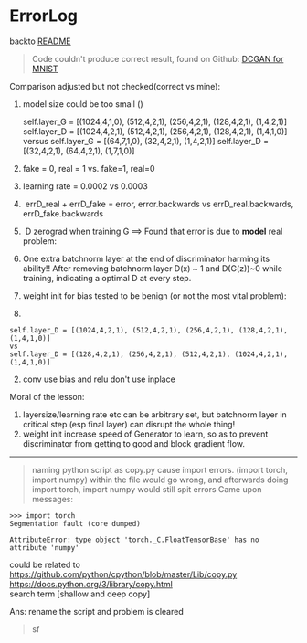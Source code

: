 # ErrorLog

backto [README](README.md)

> Code couldn't produce correct result, found on Github: [DCGAN for MNIST](https://github.com/togheppi/DCGAN/blob/master/MNIST_DCGAN_pytorch.py) 

Comparison adjusted but not checked(correct vs mine):
1. model size could be too small ()

    self.layer_G = [(1024,4,1,0), (512,4,2,1), (256,4,2,1), (128,4,2,1), (1,4,2,1)]
    self.layer_D = [(1024,4,2,1), (512,4,2,1), (256,4,2,1), (128,4,2,1), (1,4,1,0)]
    versus
    self.layer_G = [(64,7,1,0), (32,4,2,1), (1,4,2,1)]
    self.layer_D = [(32,4,2,1), (64,4,2,1), (1,7,1,0)]
2. fake = 0, real = 1 vs. fake=1, real=0
3. learning rate = 0.0002 vs 0.0003
4.  errD_real + errD_fake = error, error.backwards vs errD_real.backwards, errD_fake.backwards
5.  D zerograd when training G
==> Found that error is due to **model**
real problem:
1. One extra batchnorm layer at the end of discriminator harming its ability!! After removing batchnorm layer D(x) ~ 1 and D(G(z))~0 while training, indicating a optimal D at every step.
2. weight init for bias
tested to be benign (or not the most vital problem):
1. 
```
self.layer_D = [(1024,4,2,1), (512,4,2,1), (256,4,2,1), (128,4,2,1), (1,4,1,0)]
vs 
self.layer_D = [(128,4,2,1), (256,4,2,1), (512,4,2,1), (1024,4,2,1), (1,4,1,0)]
```
2. conv use bias and relu don't use inplace

Moral of the lesson:    
1. layersize/learning rate etc can be arbitrary set, but batchnorm layer in critical step (esp final layer) can disrupt the whole thing!
2. weight init increase speed of Generator to learn, so as to prevent discriminator from getting to good and block gradient flow.



---

> naming python script as copy.py cause import errors. (import torch, import numpy) within the file would go wrong, and afterwards doing import torch, import numpy would still spit errors
Came upon messages:
```
>>> import torch
Segmentation fault (core dumped)

AttributeError: type object 'torch._C.FloatTensorBase' has no attribute 'numpy' 
```
could be related to   
https://github.com/python/cpython/blob/master/Lib/copy.py  
https://docs.python.org/3/library/copy.html  
search term [shallow and deep copy]

Ans: rename the script and problem is cleared

> sf